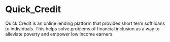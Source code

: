# Quick_Credit

Quick Credit is an online lending platform that provides short term soft loans to individuals. This helps solve problems of financial inclusion as a way to alleviate poverty and empower low income earners.

